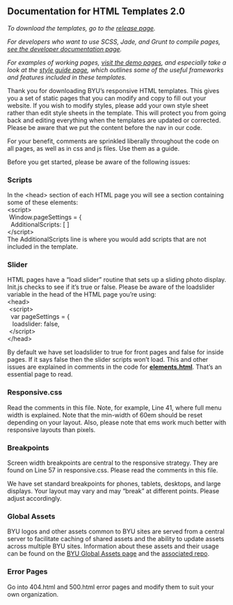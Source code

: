 ## Documentation for HTML Templates 2.0

*To download the templates, go to the [release page](http://github.com/byuweb/HTML-Templates/releases).*

*For developers who want to use SCSS, Jade, and Grunt to compile pages, [see the developer documentation page](http://github.com/byuweb/HTML-Templates/wiki/Documentation-for-Developers).*

*For examples of working pages, [visit the demo pages](http://byuweb.github.io/HTML-Templates/), and especially take a look at the [style guide page](http://byuweb.github.io/HTML-Templates/elements.html), which outlines some of the useful frameworks and features included in these templates.*

Thank you for downloading BYU’s responsive HTML templates. This gives you a set of static pages that you can modify and copy to fill out your website. If you wish to modify styles, please add your own style sheet rather than edit style sheets in the template. This will protect you from going back and editing everything when the templates are updated or corrected.
Please be aware that we put the content before the nav in our code.

For your benefit, comments are sprinkled liberally throughout the code on all pages, as well as in css and js files. Use them as a guide.

Before you get started, please be aware of the following issues:

### Scripts
In the &lt;head&gt; section of each HTML page you will see a section containing some of these elements:<br>
&lt;script&gt;<br>
&nbsp;Window.pageSettings = {<br>
   &nbsp;&nbsp;AdditionalScripts: [ ]<br>
&lt;/script&gt;<br>
The AdditionalScripts line is where you would add scripts that are not included in the template.

### Slider
HTML pages have a “load slider” routine that sets up a sliding photo display. Init.js checks to see if it’s true or false. Please be aware of the loadslider variable in the head of the HTML page you’re using:<br>
&lt;head&gt;<br>
  &nbsp;&lt;script&gt;<br>
    &nbsp;&nbsp;var pageSettings = {<br>
       &nbsp;&nbsp;&nbsp;loadslider: false,<br>
  &nbsp;&lt;/script&gt;<br>
&lt;/head&gt;<br>

By default we have set loadslider to true for front pages and false for inside pages. If it says false then the slider scripts won’t load. This and other issues are explained in comments in the code for <b><a href="http://byuweb.github.io/byu-responsive-dev/elements.html">elements.html</a></b>. That’s an essential page to read.

### Responsive.css
Read the comments in this file. Note, for example, Line 41, where full menu width is explained. Note that the min-width of 60em should be reset depending on your layout. Also, please note that ems work much better with responsive layouts than pixels.

### Breakpoints
Screen width breakpoints are central to the responsive strategy. They are found on Line 57 in responsive.css. Please read the comments in this file.

We have set standard breakpoints for phones, tablets, desktops, and large displays. Your layout may vary and may “break” at different points. Please adjust accordingly.

### Global Assets
BYU logos and other assets common to BYU sites are served from a central server to facilitate caching of shared assets and the ability to update assets across multiple BYU sites. Information about these assets and their usage can be found on the [BYU Global Assets page](http://byuweb.github.io/Global-Assets/) and the [associated repo](http://github.com/byuweb/Global-Assets).

### Error Pages
Go into 404.html and 500.html error pages and modify them to suit your own organization.


